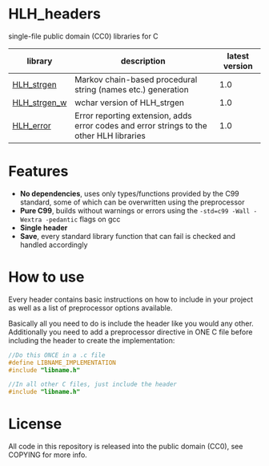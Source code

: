 # HLH_headers

single-file public domain (CC0) libraries for C

|library|description|latest version|
|---|---|---|
|[HLH_strgen](HLH_strgen.h)|Markov chain-based procedural string (names etc.) generation|1.0|
|[HLH_strgen_w](HLH_strgen_w.h)|wchar version of HLH_strgen|1.0|
|[HLH_error](HLH_error.h)|Error reporting extension, adds error codes and error strings to the other HLH libraries|1.0|

# Features

* **No dependencies**, uses only types/functions provided by the C99 standard, some of which can be overwritten using the preprocessor
* **Pure C99**, builds without warnings or errors using the ``-std=c99 -Wall -Wextra -pedantic`` flags on gcc
* **Single header**
* **Save**, every standard library function that can fail is checked and handled accordingly

# How to use

Every header contains basic instructions on how to include in your project as well as a list of preprocessor options available. 

Basically all you need to do is include the header like you would any other. Additionally you need to add a preprocessor directive in ONE C file before including the header to create the implementation:

```C
//Do this ONCE in a .c file
#define LIBNAME_IMPLEMENTATION
#include "libname.h"

//In all other C files, just include the header
#include "libname.h"
```

# License

All code in this repository is released into the public domain (CC0), see COPYING for more info.
